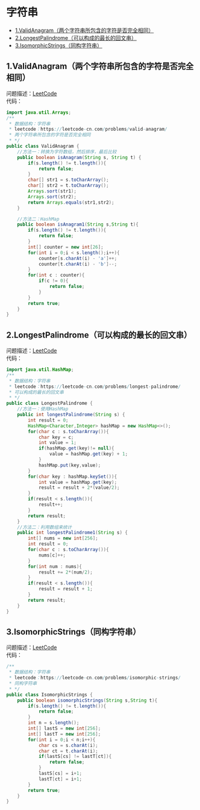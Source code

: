 # 字符串
* [1.ValidAnagram（两个字符串所包含的字符是否完全相同）](https://github.com/Hi-world-DF/Interview-knowledge-points/blob/master/LeetCode/string.md#1validanagram%E4%B8%A4%E4%B8%AA%E5%AD%97%E7%AC%A6%E4%B8%B2%E6%89%80%E5%8C%85%E5%90%AB%E7%9A%84%E5%AD%97%E7%AC%A6%E6%98%AF%E5%90%A6%E5%AE%8C%E5%85%A8%E7%9B%B8%E5%90%8C)
* [2.LongestPalindrome（可以构成的最长的回文串）](https://github.com/Hi-world-DF/Interview-knowledge-points/blob/master/LeetCode/string.md#2longestpalindrome%E5%8F%AF%E4%BB%A5%E6%9E%84%E6%88%90%E7%9A%84%E6%9C%80%E9%95%BF%E7%9A%84%E5%9B%9E%E6%96%87%E4%B8%B2)
* [3.IsomorphicStrings（同构字符串）](https://github.com/Hi-world-DF/Interview-knowledge-points/blob/master/LeetCode/string.md#3isomorphicstrings%E5%90%8C%E6%9E%84%E5%AD%97%E7%AC%A6%E4%B8%B2)

## 1.ValidAnagram（两个字符串所包含的字符是否完全相同）
问题描述：[LeetCode](https://leetcode-cn.com/problems/valid-anagram/)   
代码：
``` java 
import java.util.Arrays;
/**
 * 数据结构：字符串
 * leetcode：https://leetcode-cn.com/problems/valid-anagram/
 * 两个字符串所包含的字符是否完全相同
 * */
public class ValidAnagram {
    //方法一：转换为字符数组，然后排序，最后比较
    public boolean isAnagram(String s, String t) {
        if(s.length() != t.length()){
            return false;
        }
        char[] str1 = s.toCharArray();
        char[] str2 = t.toCharArray();
        Arrays.sort(str1);
        Arrays.sort(str2);
        return Arrays.equals(str1,str2);
    }

    //方法二：HashMap
    public boolean isAnagram1(String s,String t){
        if(s.length() != t.length()){
            return false;
        }
        int[] counter = new int[26];
        for(int i = 0;i < s.length();i++){
            counter[s.charAt(i) - 'a']++;
            counter[t.charAt(i) - 'b']--;
        }
        for(int c : counter){
            if(c != 0){
                return false;
            }
        }
        return true;
    }
}
```
## 2.LongestPalindrome（可以构成的最长的回文串）
问题描述：[LeetCode](https://leetcode-cn.com/problems/longest-palindrome/)    
代码：
``` java 
import java.util.HashMap;
/**
 * 数据结构：字符串
 * leetcode：https://leetcode-cn.com/problems/longest-palindrome/
 * 可以构成的最长的回文串
 * */
public class LongestPalindrome {
    //方法一：使用HashMap
    public int longestPalindrome(String s) {
        int result = 0;
        HashMap<Character,Integer> hashMap = new HashMap<>();
        for(char c : s.toCharArray()){
            char key = c;
            int value = 1;
            if(hashMap.get(key)!= null){
                value = hashMap.get(key) + 1;
            }
            hashMap.put(key,value);
        }
        for(char key : hashMap.keySet()){
            int value = hashMap.get(key);
            result = result + 2*(value/2);
        }
        if(result < s.length()){
            result++;
        }
        return result;
    }
    //方法二：利用数组来统计
    public int longestPalindrome1(String s) {
        int[] nums = new int[256];
        int result = 0;
        for(char c : s.toCharArray()){
            nums[c]++;
        }
        for(int num : nums){
            result += 2*(num/2);
        }
        if(result < s.length()){
            result = result + 1;
        }
        return result;
    }
}
```

## 3.IsomorphicStrings（同构字符串）
问题描述：[LeetCode](https://leetcode-cn.com/problems/isomorphic-strings/)    
代码：
``` java 
/**
 * 数据结构：字符串
 * leetcode：https://leetcode-cn.com/problems/isomorphic-strings/
 * 同构字符串
 * */
public class IsomorphicStrings {
    public boolean isomorphicStrings(String s,String t){
        if(s.length() != t.length()){
            return false;
        }
        int n = s.length();
        int[] lastS = new int[256];
        int[] lastT = new int[256];
        for(int i = 0;i < n;i++){
            char cs = s.charAt(i);
            char ct = t.charAt(i);
            if(lastS[cs] != lastT[ct]){
                return false;
            }
            lastS[cs] = i+1;
            lastT[ct] = i+1;
        }
        return true;
    }
}

```
